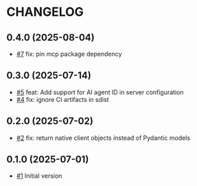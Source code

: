 CHANGELOG
=========

## 0.4.0 (2025-08-04)

- [#7](https://github.com/codeocean/codeocean-mcp-server/pull/7) fix: pin mcp package dependency

## 0.3.0 (2025-07-14)

- [#5](https://github.com/codeocean/codeocean-mcp-server/pull/5) feat: Add support for AI agent ID in server configuration
- [#4](https://github.com/codeocean/codeocean-mcp-server/pull/4) fix: ignore CI artifacts in sdist

## 0.2.0 (2025-07-02)

- [#2](https://github.com/codeocean/codeocean-mcp-server/pull/2) fix: return native client objects instead of Pydantic models

## 0.1.0 (2025-07-01)

- [#1](https://github.com/codeocean/codeocean-mcp-server/pull/1) Initial version
